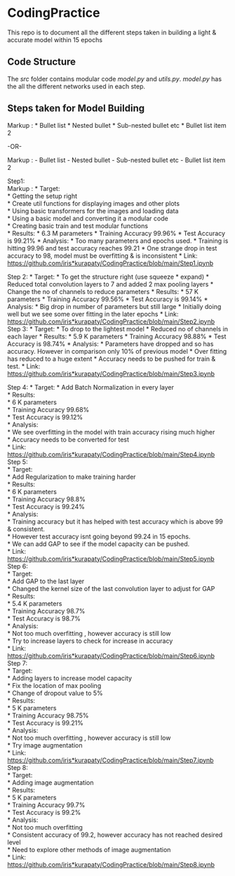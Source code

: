 # CodingPractice
This repo is to document all the different steps taken in building a light & accurate model within 15 epochs

## Code Structure
The *src* folder contains modular code *model.py* and *utils.py*. *model.py* has the all the different networks used in each step.

## Steps taken for Model Building
 Markup : * Bullet list
              * Nested bullet
                  * Sub-nested bullet etc
          * Bullet list item 2

-OR-

 Markup : - Bullet list
              - Nested bullet
                  - Sub-nested bullet etc
          - Bullet list item 2 

Step1:  
Markup : * Target:  
         	* Getting the setup right  
   		* Create util functions for displaying images and other plots  
		* Using basic transformers for the images and loading data  
		* Using a basic model and converting it a modular code   
		* Creating basic train and test modular functions  
	* Results:
		* 6.3 M parameters
		* Training Accuracy 99.96%
		* Test Accuracy is 99.21%
	* Analysis:
		* Too many parameters and epochs used.
		* Training is hitting 99.96 and test accuracy reaches 99.21
		* One strange drop in test accuracy to 98, model must be overfitting & is inconsistent
	* Link: https://github.com/iris*kurapaty/CodingPractice/blob/main/Step1.ipynb  

Step 2:
	* Target: 
		* To get the structure right (use squeeze * expand)
		* Reduced total convolution layers to 7 and added 2 max pooling layers
		* Change the no of channels to reduce parameters
	* Results:
		* 57 K parameters
		* Training Accuracy 99.56%
		* Test Accuracy is 99.14%
	* Analysis:
		* Big drop in number of parameters but still large
		* Initially doing well but we see some over fitting in the later epochs
	* Link: https://github.com/iris*kurapaty/CodingPractice/blob/main/Step2.ipynb  
Step 3:
	* Target: 
		* To drop to the lightest model
		* Reduced no of channels in each layer
	* Results:
		* 5.9 K parameters
		* Training Accuracy 98.88%
		* Test Accuracy is 98.74%
	* Analysis:
		* Parameters have dropped and so has accuracy. However in comparison only 10% of previous model
		* Over fitting has reduced to a huge extent
		* Accuracy needs to be pushed for train & test.
	* Link: https://github.com/iris*kurapaty/CodingPractice/blob/main/Step3.ipynb  

Step 4:
	* Target: 
		* Add Batch Normalization in every layer  
	* Results:  
		* 6 K parameters  
		* Training Accuracy 99.68%  
		* Test Accuracy is 99.12%  
	* Analysis:  
		* We see overfitting in the model with train accuracy rising much higher  
		* Accuracy needs to be converted for test  
	* Link: https://github.com/iris*kurapaty/CodingPractice/blob/main/Step4.ipynb  
Step 5:  
	* Target:  
		* Add Regularization to make training harder  
	* Results:  
		* 6 K parameters  
		* Training Accuracy 98.8%  
		* Test Accuracy is 99.24%  
	* Analysis:  
		* Training accuracy but it has helped with test accuracy which is above 99 & consistent.  
		* However test accuracy isnt going beyond 99.24 in 15 epochs.  
		* We can add GAP to see if the model capacity can be pushed.  
	* Link: https://github.com/iris*kurapaty/CodingPractice/blob/main/Step5.ipynb  
Step 6:  
	* Target:  
		* Add GAP to the last layer  
		* Changed the kernel size of the last convolution layer to adjust for GAP  
	* Results:  
		* 5.4 K parameters  
		* Training Accuracy 98.7%  
		* Test Accuracy is 98.7%  
	* Analysis:  
		* Not too much overfitting , however accuracy is still low  
		* Try to increase layers to check for increase in accuracy  
	* Link: https://github.com/iris*kurapaty/CodingPractice/blob/main/Step6.ipynb  
Step 7:  
	* Target:   
		* Adding layers to increase model capacity  
		* Fix the location of max pooling  
		* Change of dropout value to 5%  
	* Results:  
		* 5 K parameters  
		* Training Accuracy 98.75%  
		* Test Accuracy is 99.21%  
	* Analysis:  
		* Not too much overfitting , however accuracy is still low  
		* Try image augmentation  
	* Link: https://github.com/iris*kurapaty/CodingPractice/blob/main/Step7.ipynb  
Step 8:  
	* Target:  
		* Adding image augmentation  
	* Results:  
		* 5 K parameters  
		* Training Accuracy 99.7%  
		* Test Accuracy is 99.2%  
	* Analysis:  
		* Not too much overfitting  
		* Consistent accuracy of 99.2, however accuracy has not reached desired level  
		* Need to explore other methods of image augmentation  
	* Link: https://github.com/iris*kurapaty/CodingPractice/blob/main/Step8.ipynb  

